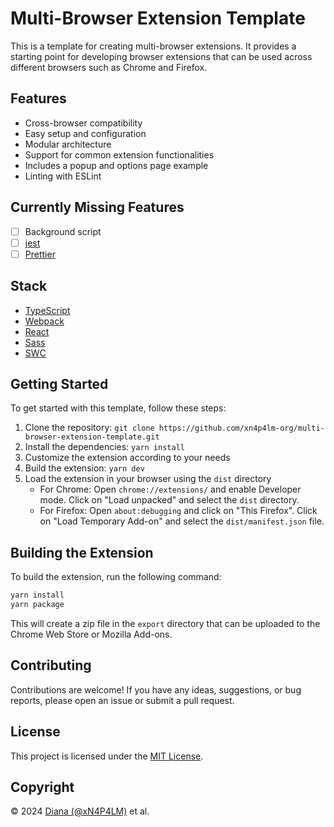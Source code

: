 # Multi-Browser Extension Template

This is a template for creating multi-browser extensions. It provides a starting point for developing browser extensions that can be used across different browsers such as Chrome and Firefox.

## Features

- Cross-browser compatibility
- Easy setup and configuration
- Modular architecture
- Support for common extension functionalities
- Includes a popup and options page example
- Linting with ESLint

## Currently Missing Features

- [ ] Background script
- [ ] [jest](https://jestjs.io/)
- [ ] [Prettier](https://prettier.io/)

## Stack

- [TypeScript](https://www.typescriptlang.org/)
- [Webpack](https://webpack.js.org/)
- [React](https://reactjs.org/)
- [Sass](https://sass-lang.com/)
- [SWC](https://swc.rs/)

## Getting Started

To get started with this template, follow these steps:

1. Clone the repository: `git clone https://github.com/xn4p4lm-org/multi-browser-extension-template.git`
2. Install the dependencies: `yarn install`
3. Customize the extension according to your needs
4. Build the extension: `yarn dev`
5. Load the extension in your browser using the `dist` directory
   - For Chrome: Open `chrome://extensions/` and enable Developer mode. Click on "Load unpacked" and select the `dist` directory.
   - For Firefox: Open `about:debugging` and click on "This Firefox". Click on "Load Temporary Add-on" and select the `dist/manifest.json` file.

## Building the Extension

To build the extension, run the following command:

```bash
yarn install
yarn package
```

This will create a zip file in the `export` directory that can be uploaded to the Chrome Web Store or Mozilla Add-ons.

## Contributing

Contributions are welcome! If you have any ideas, suggestions, or bug reports, please open an issue or submit a pull request.

## License

This project is licensed under the [MIT License](LICENSE).

## Copyright

© 2024 [Diana (@xN4P4LM)](https://github.com/xN4P4LM) et al.
